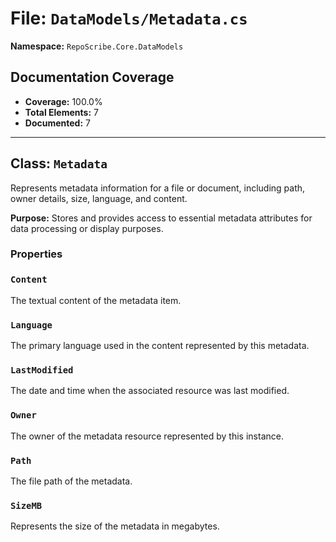 # File: `DataModels/Metadata.cs`

**Namespace:** `RepoScribe.Core.DataModels`

## Documentation Coverage

- **Coverage:** 100.0%
- **Total Elements:** 7
- **Documented:** 7

---

## Class: `Metadata`

Represents metadata information for a file or document, including path, owner details, size, language, and content.

**Purpose:** Stores and provides access to essential metadata attributes for data processing or display purposes.

### Properties

  ### `Content`

  The textual content of the metadata item.

  ### `Language`

  The primary language used in the content represented by this metadata.

  ### `LastModified`

  The date and time when the associated resource was last modified.

  ### `Owner`

  The owner of the metadata resource represented by this instance.

  ### `Path`

  The file path of the metadata.

  ### `SizeMB`

  Represents the size of the metadata in megabytes.

